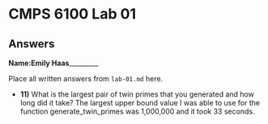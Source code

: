 # CMPS 6100 Lab 01
## Answers

**Name:**__Emily Haas___________


Place all written answers from `lab-01.md` here.

- **11)** What is the largest pair of twin primes that you generated and how long did it take?
The largest upper bound value I was able to use for the function generate_twin_primes was 1,000,000 and it took 33 seconds.